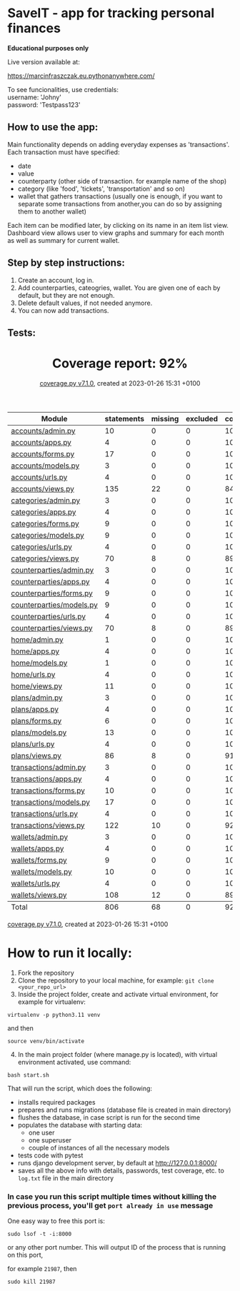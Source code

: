 # SaveIT - app for tracking personal finances
**Educational purposes only**

Live version available at:

https://marcinfraszczak.eu.pythonanywhere.com/

To see funcionalities, use credentials:  
username: 'Johny'  
password: 'Testpass123'  


## How to use the app:

Main functionality depends on adding everyday expenses as 'transactions'.
Each transaction must have specified:
- date
- value
- counterparty (other side of transaction. for example name of the shop)
- category (like 'food', 'tickets', 'transportation' and so on)
- wallet that gathers transactions (usually one is enough, if you want to separate some transactions from another,you can do so by assigning them to another wallet)

Each item can be modified later, by clicking on its name in an item list view.
Dashboard view allows user to view graphs and summary for each month as well as summary for current wallet.

## Step by step instructions: 
1. Create an account, log in.
2. Add counterparties, cateogries, wallet. You are given one of each by default, but they are not enough.
3. Delete default values, if not needed anymore.
4. You can now add transactions.



## Tests:
<header>
    <div class="content">
        <h1>Coverage report:
            <span class="pc_cov">92%</span>
        </h1>
        <p class="text">
            <a class="nav" href="https://coverage.readthedocs.io">coverage.py v7.1.0</a>,
            created at 2023-01-26 15:31 +0100
        </p>
    </div>
</header>
<main id="index">
    <table class="index" data-sortable>
        <thead>
            <tr class="tablehead" title="Click to sort">
                <th class="name left" aria-sort="none" data-shortcut="n">Module</th>
                <th aria-sort="none" data-default-sort-order="descending" data-shortcut="s">statements</th>
                <th aria-sort="none" data-default-sort-order="descending" data-shortcut="m">missing</th>
                <th aria-sort="none" data-default-sort-order="descending" data-shortcut="x">excluded</th>
                <th class="right" aria-sort="none" data-shortcut="c">coverage</th>
            </tr>
        </thead>
        <tbody>
            <tr class="file">
                <td class="name left"><a href="d_509fd8af0f7a1b49_admin_py.html">accounts/admin.py</a></td>
                <td>10</td>
                <td>0</td>
                <td>0</td>
                <td class="right" data-ratio="10 10">100%</td>
            </tr>
            <tr class="file">
                <td class="name left"><a href="d_509fd8af0f7a1b49_apps_py.html">accounts/apps.py</a></td>
                <td>4</td>
                <td>0</td>
                <td>0</td>
                <td class="right" data-ratio="4 4">100%</td>
            </tr>
            <tr class="file">
                <td class="name left"><a href="d_509fd8af0f7a1b49_forms_py.html">accounts/forms.py</a></td>
                <td>17</td>
                <td>0</td>
                <td>0</td>
                <td class="right" data-ratio="17 17">100%</td>
            </tr>
            <tr class="file">
                <td class="name left"><a href="d_509fd8af0f7a1b49_models_py.html">accounts/models.py</a></td>
                <td>3</td>
                <td>0</td>
                <td>0</td>
                <td class="right" data-ratio="3 3">100%</td>
            </tr>
            <tr class="file">
                <td class="name left"><a href="d_509fd8af0f7a1b49_urls_py.html">accounts/urls.py</a></td>
                <td>4</td>
                <td>0</td>
                <td>0</td>
                <td class="right" data-ratio="4 4">100%</td>
            </tr>
            <tr class="file">
                <td class="name left"><a href="d_509fd8af0f7a1b49_views_py.html">accounts/views.py</a></td>
                <td>135</td>
                <td>22</td>
                <td>0</td>
                <td class="right" data-ratio="113 135">84%</td>
            </tr>
            <tr class="file">
                <td class="name left"><a href="d_61e9babe6b460240_admin_py.html">categories/admin.py</a></td>
                <td>3</td>
                <td>0</td>
                <td>0</td>
                <td class="right" data-ratio="3 3">100%</td>
            </tr>
            <tr class="file">
                <td class="name left"><a href="d_61e9babe6b460240_apps_py.html">categories/apps.py</a></td>
                <td>4</td>
                <td>0</td>
                <td>0</td>
                <td class="right" data-ratio="4 4">100%</td>
            </tr>
            <tr class="file">
                <td class="name left"><a href="d_61e9babe6b460240_forms_py.html">categories/forms.py</a></td>
                <td>9</td>
                <td>0</td>
                <td>0</td>
                <td class="right" data-ratio="9 9">100%</td>
            </tr>
            <tr class="file">
                <td class="name left"><a href="d_61e9babe6b460240_models_py.html">categories/models.py</a></td>
                <td>9</td>
                <td>0</td>
                <td>0</td>
                <td class="right" data-ratio="9 9">100%</td>
            </tr>
            <tr class="file">
                <td class="name left"><a href="d_61e9babe6b460240_urls_py.html">categories/urls.py</a></td>
                <td>4</td>
                <td>0</td>
                <td>0</td>
                <td class="right" data-ratio="4 4">100%</td>
            </tr>
            <tr class="file">
                <td class="name left"><a href="d_61e9babe6b460240_views_py.html">categories/views.py</a></td>
                <td>70</td>
                <td>8</td>
                <td>0</td>
                <td class="right" data-ratio="62 70">89%</td>
            </tr>
            <tr class="file">
                <td class="name left"><a href="d_cf6f0cb2358dab6d_admin_py.html">counterparties/admin.py</a></td>
                <td>3</td>
                <td>0</td>
                <td>0</td>
                <td class="right" data-ratio="3 3">100%</td>
            </tr>
            <tr class="file">
                <td class="name left"><a href="d_cf6f0cb2358dab6d_apps_py.html">counterparties/apps.py</a></td>
                <td>4</td>
                <td>0</td>
                <td>0</td>
                <td class="right" data-ratio="4 4">100%</td>
            </tr>
            <tr class="file">
                <td class="name left"><a href="d_cf6f0cb2358dab6d_forms_py.html">counterparties/forms.py</a></td>
                <td>9</td>
                <td>0</td>
                <td>0</td>
                <td class="right" data-ratio="9 9">100%</td>
            </tr>
            <tr class="file">
                <td class="name left"><a href="d_cf6f0cb2358dab6d_models_py.html">counterparties/models.py</a></td>
                <td>9</td>
                <td>0</td>
                <td>0</td>
                <td class="right" data-ratio="9 9">100%</td>
            </tr>
            <tr class="file">
                <td class="name left"><a href="d_cf6f0cb2358dab6d_urls_py.html">counterparties/urls.py</a></td>
                <td>4</td>
                <td>0</td>
                <td>0</td>
                <td class="right" data-ratio="4 4">100%</td>
            </tr>
            <tr class="file">
                <td class="name left"><a href="d_cf6f0cb2358dab6d_views_py.html">counterparties/views.py</a></td>
                <td>70</td>
                <td>8</td>
                <td>0</td>
                <td class="right" data-ratio="62 70">89%</td>
            </tr>
            <tr class="file">
                <td class="name left"><a href="d_a20243f409be1afc_admin_py.html">home/admin.py</a></td>
                <td>1</td>
                <td>0</td>
                <td>0</td>
                <td class="right" data-ratio="1 1">100%</td>
            </tr>
            <tr class="file">
                <td class="name left"><a href="d_a20243f409be1afc_apps_py.html">home/apps.py</a></td>
                <td>4</td>
                <td>0</td>
                <td>0</td>
                <td class="right" data-ratio="4 4">100%</td>
            </tr>
            <tr class="file">
                <td class="name left"><a href="d_a20243f409be1afc_models_py.html">home/models.py</a></td>
                <td>1</td>
                <td>0</td>
                <td>0</td>
                <td class="right" data-ratio="1 1">100%</td>
            </tr>
            <tr class="file">
                <td class="name left"><a href="d_a20243f409be1afc_urls_py.html">home/urls.py</a></td>
                <td>4</td>
                <td>0</td>
                <td>0</td>
                <td class="right" data-ratio="4 4">100%</td>
            </tr>
            <tr class="file">
                <td class="name left"><a href="d_a20243f409be1afc_views_py.html">home/views.py</a></td>
                <td>11</td>
                <td>0</td>
                <td>0</td>
                <td class="right" data-ratio="11 11">100%</td>
            </tr>
            <tr class="file">
                <td class="name left"><a href="d_f5e68ea9d835e894_admin_py.html">plans/admin.py</a></td>
                <td>3</td>
                <td>0</td>
                <td>0</td>
                <td class="right" data-ratio="3 3">100%</td>
            </tr>
            <tr class="file">
                <td class="name left"><a href="d_f5e68ea9d835e894_apps_py.html">plans/apps.py</a></td>
                <td>4</td>
                <td>0</td>
                <td>0</td>
                <td class="right" data-ratio="4 4">100%</td>
            </tr>
            <tr class="file">
                <td class="name left"><a href="d_f5e68ea9d835e894_forms_py.html">plans/forms.py</a></td>
                <td>6</td>
                <td>0</td>
                <td>0</td>
                <td class="right" data-ratio="6 6">100%</td>
            </tr>
            <tr class="file">
                <td class="name left"><a href="d_f5e68ea9d835e894_models_py.html">plans/models.py</a></td>
                <td>13</td>
                <td>0</td>
                <td>0</td>
                <td class="right" data-ratio="13 13">100%</td>
            </tr>
            <tr class="file">
                <td class="name left"><a href="d_f5e68ea9d835e894_urls_py.html">plans/urls.py</a></td>
                <td>4</td>
                <td>0</td>
                <td>0</td>
                <td class="right" data-ratio="4 4">100%</td>
            </tr>
            <tr class="file">
                <td class="name left"><a href="d_f5e68ea9d835e894_views_py.html">plans/views.py</a></td>
                <td>86</td>
                <td>8</td>
                <td>0</td>
                <td class="right" data-ratio="78 86">91%</td>
            </tr>
            <tr class="file">
                <td class="name left"><a href="d_242c59cbe7a704ec_admin_py.html">transactions/admin.py</a></td>
                <td>3</td>
                <td>0</td>
                <td>0</td>
                <td class="right" data-ratio="3 3">100%</td>
            </tr>
            <tr class="file">
                <td class="name left"><a href="d_242c59cbe7a704ec_apps_py.html">transactions/apps.py</a></td>
                <td>4</td>
                <td>0</td>
                <td>0</td>
                <td class="right" data-ratio="4 4">100%</td>
            </tr>
            <tr class="file">
                <td class="name left"><a href="d_242c59cbe7a704ec_forms_py.html">transactions/forms.py</a></td>
                <td>10</td>
                <td>0</td>
                <td>0</td>
                <td class="right" data-ratio="10 10">100%</td>
            </tr>
            <tr class="file">
                <td class="name left"><a href="d_242c59cbe7a704ec_models_py.html">transactions/models.py</a></td>
                <td>17</td>
                <td>0</td>
                <td>0</td>
                <td class="right" data-ratio="17 17">100%</td>
            </tr>
            <tr class="file">
                <td class="name left"><a href="d_242c59cbe7a704ec_urls_py.html">transactions/urls.py</a></td>
                <td>4</td>
                <td>0</td>
                <td>0</td>
                <td class="right" data-ratio="4 4">100%</td>
            </tr>
            <tr class="file">
                <td class="name left"><a href="d_242c59cbe7a704ec_views_py.html">transactions/views.py</a></td>
                <td>122</td>
                <td>10</td>
                <td>0</td>
                <td class="right" data-ratio="112 122">92%</td>
            </tr>
            <tr class="file">
                <td class="name left"><a href="d_e7c17c6834bd7be8_admin_py.html">wallets/admin.py</a></td>
                <td>3</td>
                <td>0</td>
                <td>0</td>
                <td class="right" data-ratio="3 3">100%</td>
            </tr>
            <tr class="file">
                <td class="name left"><a href="d_e7c17c6834bd7be8_apps_py.html">wallets/apps.py</a></td>
                <td>4</td>
                <td>0</td>
                <td>0</td>
                <td class="right" data-ratio="4 4">100%</td>
            </tr>
            <tr class="file">
                <td class="name left"><a href="d_e7c17c6834bd7be8_forms_py.html">wallets/forms.py</a></td>
                <td>9</td>
                <td>0</td>
                <td>0</td>
                <td class="right" data-ratio="9 9">100%</td>
            </tr>
            <tr class="file">
                <td class="name left"><a href="d_e7c17c6834bd7be8_models_py.html">wallets/models.py</a></td>
                <td>10</td>
                <td>0</td>
                <td>0</td>
                <td class="right" data-ratio="10 10">100%</td>
            </tr>
            <tr class="file">
                <td class="name left"><a href="d_e7c17c6834bd7be8_urls_py.html">wallets/urls.py</a></td>
                <td>4</td>
                <td>0</td>
                <td>0</td>
                <td class="right" data-ratio="4 4">100%</td>
            </tr>
            <tr class="file">
                <td class="name left"><a href="d_e7c17c6834bd7be8_views_py.html">wallets/views.py</a></td>
                <td>108</td>
                <td>12</td>
                <td>0</td>
                <td class="right" data-ratio="96 108">89%</td>
            </tr>
        </tbody>
        <tfoot>
            <tr class="total">
                <td class="name left">Total</td>
                <td>806</td>
                <td>68</td>
                <td>0</td>
                <td class="right" data-ratio="738 806">92%</td>
            </tr>
        </tfoot>
    </table>
</main>
<footer>
    <div class="content">
        <p>
            <a class="nav" href="https://coverage.readthedocs.io">coverage.py v7.1.0</a>,
            created at 2023-01-26 15:31 +0100
        </p>
    </div>
</footer>




# How to run it locally:
1. Fork the repository
2. Clone the repository to your local machine, for example:
`git clone <your_repo_url>`
3. Inside the project folder, create and activate virtual environment, for example for virtualenv:

`virtualenv -p python3.11 venv`

and then

`source venv/bin/activate`

4. In the main project folder (where manage.py is located), with virtual environment activated, use command:

`bash start.sh`

That will run the script, which does the following:
- installs required packages
- prepares and runs migrations (database file is created in main directory)
- flushes the database, in case script is run for the second time
- populates the database with starting data:
    - one user
    - one superuser
    - couple of instances of all the necessary models
- tests code with pytest
- runs django development server, by default at http://127.0.0.1:8000/
- saves all the above info with details, passwords, test coverage, etc. to `log.txt` file in the main directory

### In case you run this script multiple times without killing the previous process, you'll get `port already in use` message

One easy way to free this port is:

`sudo lsof -t -i:8000`

or any other port number. This will output ID of the process that is running on this port,

for example `21987`, then

`sudo kill 21987`
